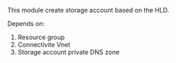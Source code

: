 This module create storage account based on the HLD.

Depends on:
1. Resource group
2. Connectivite Vnet
3. Storage account private DNS zone

